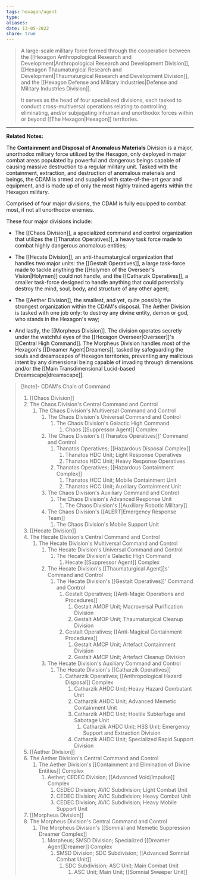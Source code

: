 ```yaml
---
tags: hexagon/agent
type: 
aliases: 
date: 13-05-2022
share: true
---
```


> A large-scale military force formed through the cooperation between the [[Hexagon Anthropological Research and Development|Anthropological Research and Development Division]], [[Hexagon Thaumaturgical Research and Development|Thaumaturgical Research and Development Division]], and the [[Hexagon Defense and Military Industries|Defense and Military Industries Division]].
> 
> It serves as the head of four specialized divisions, each tasked to conduct cross-multiversal operations relating to controlling, eliminating, and/or subjugating inhuman and unorthodox forces within or beyond [[The Hexagon|Hexagon]] territories.
---

**Related Notes:** 

The **Containment and Disposal of Anomalous Materials** Division is a major, unorthodox military force utilized by the Hexagon, only deployed in major combat areas populated by powerful and dangerous beings capable of causing massive destruction to a regular military unit. Tasked with the containment, extraction, and destruction of anomalous materials and beings, the CDAM is armed and supplied with state-of-the-art gear and equipment, and is made up of only the most highly trained agents within the Hexagon military.

Comprised of four major divisions, the CDAM is fully equipped to combat most, if not all unorthodox enemies.

These four major divisions include:
- The [[Chaos Division]], a specialized command and control organization that utilizes the [[Thanatos Operatives]], a heavy task force made to combat highly dangerous anomalous entities;
 
- The [[Hecate Division]], an anti-thaumaturgical organization that handles two major units: the [[Gestalt Operatives]], a large task-force made to tackle anything the [[Holymen of the Overseer's Vision|Holymen]] could not handle, and the [[Catharzik Operatives]], a smaller task-force designed to handle anything that could potentially destroy the mind, soul, body, and structure of any other agent;

- The [[Aether Division]], the smallest, and yet, quite possibly the strongest organization within the CDAM's disposal. The Aether Division is tasked with one job only: to destroy any divine entity, demon or god, who stands in the Hexagon's way;

- And lastly, the [[Morpheus Division]]. The division operates secretly under the watchful eyes of the [[Hexagon Overseer|Overseer]]'s [[Central High Command]]. The Morpheus Division handles most of the Hexagon's [[Dreamer Agent|Dreamers]], tasked by safeguarding the souls and dreamscapes of Hexagon territories, preventing any malicious intent by any dimensional being capable of invading through dimensions and/or the [[Main Transdimensional Lucid-based Dreamscape|dreamscape]].

> [!note]- CDAM's Chain of Command
> 1. [[Chaos Division]]
>	1. The Chaos Division's Central Command and Control
>		1. The Chaos Division's Multiversal Command and Control
>			1. The Chaos Division's Universal Command and Control
>				1. The Chaos Division's Galactic High Command
>					1. Chaos [[Suppressor Agent]] Complex
>			2. The Chaos Division's [[Thanatos Operatives]]' Command and Control
>				1. Thanatos Operatives; [[Hazardous Disposal Complex]]
>					1. Thanatos HDC Unit; Light Response Operatives
>					2. Thanatos HDC Unit; Heavy Response Operatives
>				2. Thanatos Operatives; [[Hazardous Containment Complex]]
>					1. Thanatos HCC Unit; Mobile Containment Unit
>					2. Thanatos HCC Unit; Auxiliary Containment Unit
>			3. The Chaos Division's Auxiliary Command and Control
>				1. The Chaos Division's Advanced Response Unit
>					1. The Chaos Division's [[Auxiliary Robotic Military]]
>			4. The Chaos Division's [[ALERT|Emergency Response Team]]
>				1. The Chaos Division's Mobile Support Unit
>2. [[Hecate Division]]
>	1. The Hecate Division's Central Command and Control
>		1. The Hecate Division's Multiversal Command and Control
>			1. The Hecate Division's Universal Command and Control
>				1. The Hecate Division's Galactic High Command
>					1. Hecate [[Suppressor Agent]] Complex
>			2. The Hecate Division's [[Thaumaturgical Agent]]s' Command and Control
>				1. The Hecate Division's [[Gestalt Operatives]]' Command and Control
>					1. Gestalt Operatives; [[Anti-Magic Operations and Procedures]]
>						1. Gestalt AMOP Unit; Macroversal Purification Division
>						2. Gestalt AMOP Unit; Thaumaturgical Cleanup Division
>					2. Gestalt Operatives; [[Anti-Magical Containment Procedures]]
>						1. Gestalt AMCP Unit; Artefact Containment Division
>						2. Gestalt AMCP Unit; Artefact Cleanup Division
>			3. The Hecate Division's Auxiliary Command and Control
>				1. The Hecate Division's [[Catharzik Operatives]]
>					1. Catharzik Operatives; [[Anthropological Hazard Disposal]] Complex
>						1. Catharzik AHDC Unit; Heavy Hazard Combatant Unit
>						2. Catharzik AHDC Unit; Advanced Memetic Containment Unit
>						3. Catharzik AHDC Unit; Hostile Subterfuge and Sabotage Unit
>							1. Catharzik AHDC Unit; HSS Unit; Emergency Support and Extraction Division
>						4. Catharzik AHDC Unit; Specialized Rapid Support Division
>3. [[Aether Division]] 
>	1. The Aether Division's Central Command and Control
>		1. The Aether Division's [[Containment and Elimination of Divine Entities]] Complex
>			1. Aether; CEDEC Division; [[Advanced Void/Impulse]] Complex
>				1. CEDEC Division; AVIC Subdivision; Light Combat Unit
>				2. CEDEC Division; AVIC Subdivision; Heavy Combat Unit
>				3. CEDEC Division; AVIC Subdivision; Heavy Mobile Support Unit
> 4. [[Morpheus Division]]
>	1. The Morpheus Division's Central Command and Control
>		1. The Morpheus Division's [[Somnial and Memetic Suppression Dreamer Complex]]
>			1. Morpheus; SMSD Division; Specialized [[Dreamer Agent|Dreamer]] Complex
>				1. SMSD Division; SDC Subdivision; [[Advanced Somnial Combat Unit]]
>					1. SDC Subdivision; ASC Unit; Main Combat Unit
>						1. ASC Unit; Main Unit; [[Somnial Sweeper Unit]]


